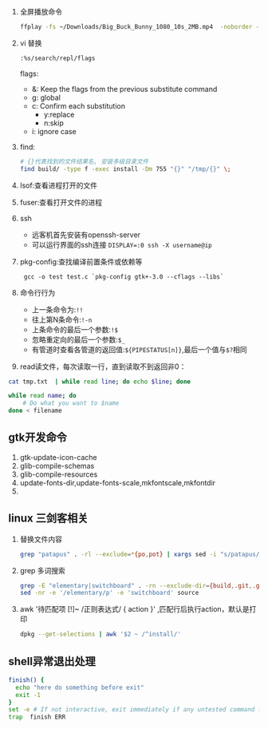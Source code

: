 1. 全屏播放命令
    ```sh
    ffplay -fs ~/Downloads/Big_Buck_Bunny_1080_10s_2MB.mp4  -noborder -an -sn
    ```
1.  vi 替换
    ```bash
    :%s/search/repl/flags
    ``` 
    flags:
    - &: Keep the flags from the previous substitute
            command
    - g: global
    - c: Confirm each substitution
      - y:replace
      - n:skip
    - i: ignore case
1. find:
   ```sh
   # {}代表找到的文件结果名, 安装多级目录文件
   find build/ -type f -exec install -Dm 755 "{}" "/tmp/{}" \;
   ```

2. lsof:查看进程打开的文件
3. fuser:查看打开文件的进程
4. ssh 
    - 远客机首先安装有openssh-server
    - 可以运行界面的ssh连接 `DISPLAY=:0 ssh -X username@ip`

5. pkg-config:查找编译前置条件或依赖等
    ```
     gcc -o test test.c `pkg-config gtk+-3.0 --cflags --libs`
    ```
6. 命令行行为
   - 上一条命令为:`!!`
   - 往上第N条命令:`!-n`
   - 上条命令的最后一个参数:`!$`
   - 忽略重定向的最后一个参数:`$_   `
   - 有管道时查看各管道的返回值:`${PIPESTATUS[n]}`,最后一个值与`$?`相同
1. read读文件，每次读取一行，直到读取不到返回非0：
```sh
cat tmp.txt  | while read line; do echo $line; done

while read name; do
    # Do what you want to $name
done < filename
```

## gtk开发命令
1. gtk-update-icon-cache
2. glib-compile-schemas
3. glib-compile-resources
4. update-fonts-dir,update-fonts-scale,mkfontscale,mkfontdir
5. 

## linux 三剑客相关
1. 替换文件内容
    ```sh
    grep "patapus" . -rl --exclude=*{po,pot} | xargs sed -i "s/patapus/patapua/g"
    ```
1. grep 多词搜索
    ```sh
    grep -E "elementary|switchboard" . -rn --exclude-dir={build,.git,.github} --exclude=*.{po,pot}
    sed -nr -e '/elementary/p' -e 'switchboard' source
    ```
1. awk '待匹配项 [!]~ /正则表达式/ { action }' ,匹配行后执行action，默认是打印
    ```sh
    dpkg --get-selections | awk '$2 ~ /^install/'
    ```
## shell异常退出处理
```sh
finish() {
  echo "here do something before exit"
  exit -1
}
set -e # If not interactive, exit immediately if any untested command fails.
trap  finish ERR
```
